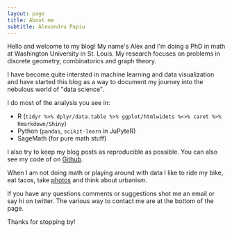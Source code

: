 ```yaml
---
layout: page
title: About me
subtitle: Alexandru Papiu
---
```


Hello and welcome to my blog! My name's Alex and I'm doing a PhD in math at Washington University in St. Louis. My research focuses on problems in discrete geometry, combinatorics and graph theory. 

I have become quite intersted in machine learning and data visualization and have started this blog as a way to document my journey into the nebulous world of "data science". 

I do most of the analysis you see in:    
- R (`tidyr %>% dplyr/data.table %>% ggplot/htmlwidets %<>% caret %>% Rmarkdown/Shiny`) 
- Python (`pandas`, `scikit-learn` in JuPyteR)
- SageMath (for pure math stuff)

I also try to keep my blog posts as reproducible as possible. You can also see my code of on [Github](https://github.com/apapiu?tab=repositories).

When I am not doing math or playing around with data I like to ride my bike, eat tacos, take [photos](http://alexpapiu.tumblr.com) and think about urbanism.

If you have any questions comments or suggestions shot me an email or say hi on twitter. The various way to contact me are at the bottom of the page. 

Thanks for stopping by!
